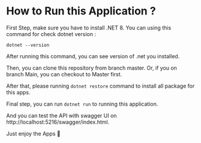 # How to Run this Application ?

First Step, make sure you have to install .NET 8. You can using this command for check dotnet version :

`dotnet --version`

After running this command, you can see version of .net you installed.

Then, you can clone this repository from branch master. Or, if you on branch Main, you can checkout to Master first.

After that, please running `dotnet restore` command to install all package for this apps.

Final step, you can run `dotnet run` to running this application.

And you can test the API with swagger UI on http://localhost:5216/swagger/index.html.

Just enjoy the Apps 🍻